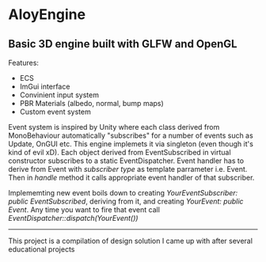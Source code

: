 # AloyEngine
 
## Basic 3D engine built with GLFW and OpenGL

Features:
- ECS
- ImGui interface
- Convinient input system
- PBR Materials (albedo, normal, bump maps)
- Custom event system

Event system is inspired by Unity where each class derived from MonoBehaviour automatically "subscribes" for a number of events such as Update, OnGUI etc. This engine implemets it via singleton  (even though it's kind of evil xD). Each object derived from EventSubscribed in virtual constructor subscribes to a static EventDispatcher. Event handler has to derive from Event<T> with *subscriber type* as template parrameter i.e. Event<ImGuiEventSubscriber>. Then in *handle* method it calls appropriate event handler of that subscriber.
 
Implememting new event boils down to creating *YourEventSubscriber: public EventSubscribed*, deriving from it, and creating *YourEvent: public Event<YourEventSubscriber>*. Any time you want to fire that event call *EventDispatcher::dispatch(YourEvent())*

<hr>
 
This project is a compilation of design solution I came up with after several educational projects
